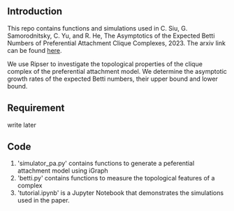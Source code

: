 ## Introduction

This repo contains functions and simulations used in C. Siu, G. Samorodnitsky, C. Yu, and R. He, The Asymptotics of the Expected Betti Numbers of Preferential Attachment Clique Complexes, 2023. The arxiv link can be found [here](https://arxiv.org/abs/2305.11259).

We use Ripser to investigate the topological properties of the clique complex of the preferential attachment model. We determine the asymptotic growth rates of the expected Betti numbers, their upper bound and lower bound.



## Requirement
write later

## Code
1. 'simulator_pa.py' contains functions to generate a peferential attachment model using iGraph
2. 'betti.py' contains functions to measure the topological features of a complex
3. 'tutorial.ipynb' is a Jupyter Notebook that demonstrates the simulations used in the paper.



